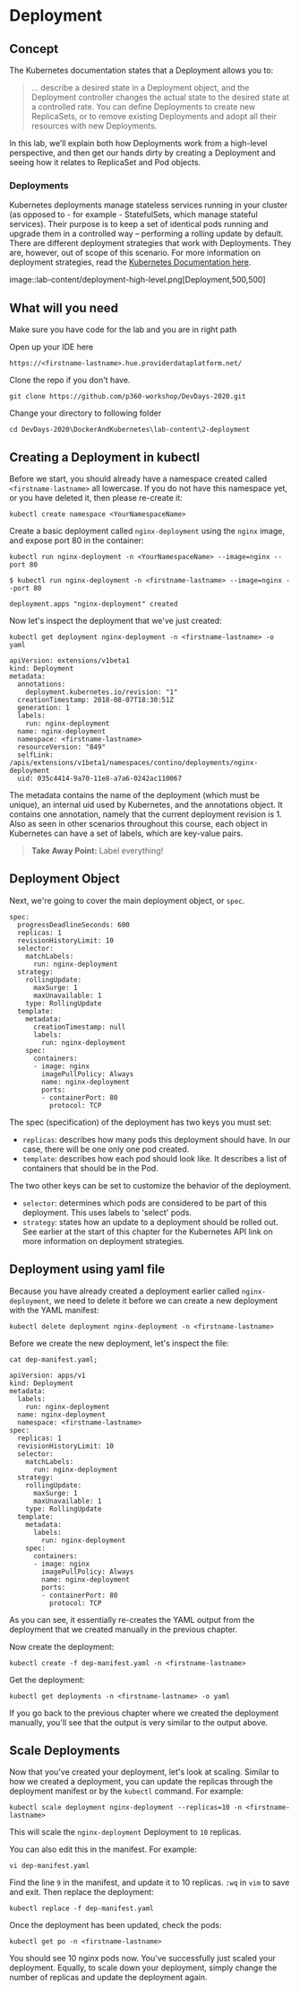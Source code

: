 # Deployment

## Concept

The Kubernetes documentation states that a Deployment allows you to:

> ... describe a desired state in a Deployment object, and the Deployment controller changes the actual state to the desired state at a controlled rate. You can define Deployments to create new ReplicaSets, or to remove existing Deployments and adopt all their resources with new Deployments.

In this lab, we’ll explain both how Deployments work from a high-level perspective, and then get our hands dirty by creating a Deployment and seeing how it relates to ReplicaSet and Pod objects.

### Deployments

Kubernetes deployments manage stateless services running in your cluster (as opposed to - for example - StatefulSets, which manage stateful services). Their purpose is to keep a set of identical pods running and upgrade them in a controlled way – performing a rolling update by default. There are different deployment strategies that work with Deployments. They are, however, out of scope of this scenario. For more information on deployment strategies, read the [Kubernetes Documentation here](https://kubernetes.io/docs/concepts/workloads/controllers/deployment/#writing-a-deployment-spec).



image::lab-content/deployment-high-level.png[Deployment,500,500]

## What will you need

Make sure you have code for the lab and you are in right path

Open up your IDE here

`https://<firstname-lastname>.hue.providerdataplatform.net/`

Clone the repo if you don't have.

`git clone https://github.com/p360-workshop/DevDays-2020.git`

Change your directory to following folder

`cd DevDays-2020\DockerAndKubernetes\lab-content\2-deployment`



## Creating a Deployment in kubectl

Before we start, you should already have a namespace created called `<firstname-lastname>` all lowercase. If you do not have this namespace yet, or you have deleted it, then please re-create it:

`kubectl create namespace <YourNamespaceName>`

Create a basic deployment called `nginx-deployment` using the `nginx` image, and expose port 80 in the container:

`kubectl run nginx-deployment -n <YourNamespaceName> --image=nginx --port 80`

```
$ kubectl run nginx-deployment -n <firstname-lastname> --image=nginx --port 80

deployment.apps "nginx-deployment" created
```

Now let's inspect the deployment that we've just created:

`kubectl get deployment nginx-deployment -n <firstname-lastname> -o yaml`

```
apiVersion: extensions/v1beta1
kind: Deployment
metadata:
  annotations:
    deployment.kubernetes.io/revision: "1"
  creationTimestamp: 2018-08-07T18:30:51Z
  generation: 1
  labels:
    run: nginx-deployment
  name: nginx-deployment
  namespace: <firstname-lastname>
  resourceVersion: "849"
  selfLink: /apis/extensions/v1beta1/namespaces/contino/deployments/nginx-deployment
  uid: 035c4414-9a70-11e8-a7a6-0242ac110067
```

The metadata contains the name of the deployment (which must be unique), an internal uid used by Kubernetes, and the annotations object. It contains one annotation, namely that the current deployment revision is 1. Also as seen in other scenarios throughout this course, each object in Kubernetes can have a set of labels, which are key-value pairs.

>**Take Away Point:** Label everything!

## Deployment Object

Next, we're going to cover the main deployment object, or `spec`.

```
spec:
  progressDeadlineSeconds: 600
  replicas: 1
  revisionHistoryLimit: 10
  selector:
    matchLabels:
      run: nginx-deployment
  strategy:
    rollingUpdate:
      maxSurge: 1
      maxUnavailable: 1
    type: RollingUpdate
  template:
    metadata:
      creationTimestamp: null
      labels:
        run: nginx-deployment
    spec:
      containers:
      - image: nginx
        imagePullPolicy: Always
        name: nginx-deployment
        ports:
        - containerPort: 80
          protocol: TCP
```

The spec (specification) of the deployment has two keys you must set:

- `replicas`: describes how many pods this deployment should have. In our case, there will be one only one pod created.
- `template`: describes how each pod should look like. It describes a list of containers that should be in the Pod.

The two other keys can be set to customize the behavior of the deployment.

- `selector`: determines which pods are considered to be part of this deployment. This uses labels to 'select' pods.
- `strategy`: states how an update to a deployment should be rolled out. See earlier at the start of this chapter for the Kubernetes API link on more information on deployment strategies.

## Deployment using yaml file

Because you have already created a deployment earlier called `nginx-deployment`, we need to delete it before we can create a new deployment with the YAML manifest:

`kubectl delete deployment nginx-deployment -n <firstname-lastname>`

Before we create the new deployment, let's inspect the file:

`cat dep-manifest.yaml; `

```
apiVersion: apps/v1
kind: Deployment
metadata:
  labels:
    run: nginx-deployment
  name: nginx-deployment
  namespace: <firstname-lastname>
spec:
  replicas: 1
  revisionHistoryLimit: 10
  selector:
    matchLabels:
      run: nginx-deployment
  strategy:
    rollingUpdate:
      maxSurge: 1
      maxUnavailable: 1
    type: RollingUpdate
  template:
    metadata:
      labels:
        run: nginx-deployment
    spec:
      containers:
      - image: nginx
        imagePullPolicy: Always
        name: nginx-deployment
        ports:
        - containerPort: 80
          protocol: TCP

```

As you can see, it essentially re-creates the YAML output from the deployment that we created manually in the previous chapter.

Now create the deployment:

`kubectl create -f dep-manifest.yaml -n <firstname-lastname>`

Get the deployment:

`kubectl get deployments -n <firstname-lastname> -o yaml`

If you go back to the previous chapter where we created the deployment manually, you'll see that the output is very similar to the output above.


## Scale Deployments

Now that you've created your deployment, let's look at scaling. Similar to how we created a deployment, you can update the replicas through the deployment manifest or by the `kubectl` command. For example:

`kubectl scale deployment nginx-deployment --replicas=10 -n <firstname-lastname>`

This will scale the `nginx-deployment` Deployment to `10` replicas.

You can also edit this in the manifest. For example:

`vi dep-manifest.yaml`

Find the line `9` in the manifest, and update it to 10 replicas. `:wq` in `vim` to save and exit. Then replace the deployment:

`kubectl replace -f dep-manifest.yaml`

Once the deployment has been updated, check the pods:

`kubectl get po -n <firstname-lastname>`

You should see 10 nginx pods now. You've successfully just scaled your deployment. Equally, to scale down your deployment, simply change the number of replicas and update the deployment again.
